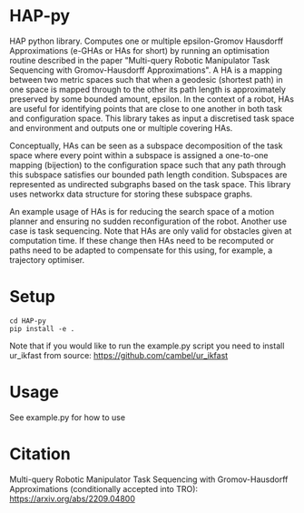 # HAP-py
HAP python library. Computes one or multiple epsilon-Gromov Hausdorff Approximations (e-GHAs or HAs for short) by running an optimisation routine described in the paper "Multi-query Robotic Manipulator Task Sequencing with Gromov-Hausdorff Approximations". A HA is a mapping between two metric spaces such that when a geodesic (shortest path) in one space is mapped through to the other its path length is approximately preserved by some bounded amount, epsilon. In the context of a robot, HAs are useful for identifying points that are close to one another in both task and configuration space. This library takes as input a discretised task space and environment and outputs one or multiple covering HAs. 

Conceptually, HAs can be seen as a subspace decomposition of the task space where every point within a subspace is assigned a one-to-one mapping (bijection) to the configuration space such that any path through this subspace satisfies our bounded path length condition. Subspaces are represented as undirected subgraphs based on the task space. This library uses networkx data structure for storing these subspace graphs.

An example usage of HAs is for reducing the search space of a motion planner and ensuring no sudden reconfiguration of the robot. Another use case is task sequencing. Note that HAs are only valid for obstacles given at computation time. If these change then HAs need to be recomputed or paths need to be adapted to compensate for this using, for example, a trajectory optimiser.

# Setup
```
cd HAP-py
pip install -e .
```
Note that if you would like to run the example.py script you need to install ur_ikfast from source: https://github.com/cambel/ur_ikfast

# Usage
See example.py for how to use

# Citation

Multi-query Robotic Manipulator Task Sequencing with Gromov-Hausdorff Approximations (conditionally accepted into TRO): https://arxiv.org/abs/2209.04800
